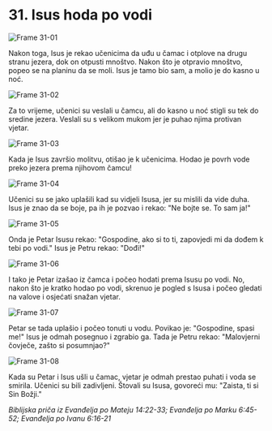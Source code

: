 # 31. Isus hoda po vodi

![Frame 31-01](https://cdn.door43.org/obs/jpg/360px/obs-en-31-01.jpg)

Nakon toga, Isus je rekao učenicima da uđu u čamac i otplove na drugu stranu jezera, dok on otpusti mnoštvo. Nakon što je otpravio mnoštvo, popeo se na planinu da se moli. Isus je tamo bio sam, a molio je do kasno u noć.

![Frame 31-02](https://cdn.door43.org/obs/jpg/360px/obs-en-31-02.jpg)

Za to vrijeme, učenici su veslali u čamcu, ali do kasno u noć stigli su tek do sredine jezera. Veslali su s velikom mukom jer je puhao njima protivan vjetar.

![Frame 31-03](https://cdn.door43.org/obs/jpg/360px/obs-en-31-03.jpg)

Kada je Isus završio molitvu, otišao je k učenicima. Hodao je povrh vode preko jezera prema njihovom čamcu!

![Frame 31-04](https://cdn.door43.org/obs/jpg/360px/obs-en-31-04.jpg)

Učenici su se jako uplašili kad su vidjeli Isusa, jer su mislili da vide duha. Isus je znao da se boje, pa ih je pozvao i rekao: "Ne bojte se. To sam ja!"

![Frame 31-05](https://cdn.door43.org/obs/jpg/360px/obs-en-31-05.jpg)

Onda je Petar Isusu rekao: "Gospodine, ako si to ti, zapovjedi mi da dođem k tebi po vodi." Isus je Petru rekao: "Dođi!"

![Frame 31-06](https://cdn.door43.org/obs/jpg/360px/obs-en-31-06.jpg)

I tako je Petar izašao iz čamca i počeo hodati prema Isusu po vodi. No, nakon što je kratko hodao po vodi, skrenuo je pogled s Isusa i počeo gledati na valove i osjećati snažan vjetar.

![Frame 31-07](https://cdn.door43.org/obs/jpg/360px/obs-en-31-07.jpg)

Petar se tada uplašio i počeo tonuti u vodu. Povikao je: "Gospodine, spasi me!" Isus je odmah posegnuo i zgrabio ga. Tada je Petru rekao: "Malovjerni čovječe, zašto si posumnjao?"

![Frame 31-08](https://cdn.door43.org/obs/jpg/360px/obs-en-31-08.jpg)

Kada su Petar i Isus ušli u čamac, vjetar je odmah prestao puhati i voda se smirila. Učenici su bili zadivljeni. Štovali su Isusa, govoreći mu: "Zaista, ti si Sin Božji."

_Biblijska priča iz Evanđelja po Mateju 14:22-33; Evanđelja po Marku 6:45-52; Evanđelja po Ivanu 6:16-21_
